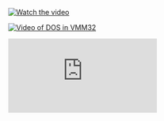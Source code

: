 [![Watch the video](https://i.stack.imgur.com/Vp2cE.png)](https://youtu.be/vt5fpE0bzSY)

[![Video of DOS in VMM32]()](https://player.bilibili.com/player.html?aid=368941619&bvid=BV1E94y1K7Gs&cid=1411689238&p=1)

<iframe src="https://player.bilibili.com/player.html?aid=368941619&bvid=BV1E94y1K7Gs&cid=1411689238&p=1" scrolling="no" border="0" frameborder="no" framespacing="0" allowfullscreen="true"> </iframe>


